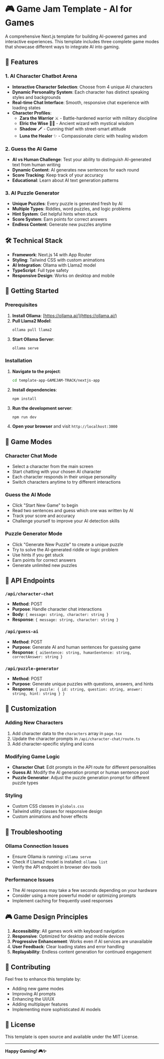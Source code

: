 # 🎮 Game Jam Template - AI for Games

A comprehensive Next.js template for building AI-powered games and interactive experiences. This template includes three complete game modes that showcase different ways to integrate AI into gaming.

## 🚀 Features

### 1. AI Character Chatbot Arena
- **Interactive Character Selection**: Choose from 4 unique AI characters
- **Dynamic Personality System**: Each character has distinct speaking styles and backgrounds
- **Real-time Chat Interface**: Smooth, responsive chat experience with loading states
- **Character Profiles**:
  - **Zara the Warrior** ⚔️ - Battle-hardened warrior with military discipline
  - **Elric the Wise** 🧙‍♂️ - Ancient wizard with mystical wisdom
  - **Shadow** 🗡️ - Cunning thief with street-smart attitude
  - **Luna the Healer** ✨ - Compassionate cleric with healing wisdom

### 2. Guess the AI Game
- **AI vs Human Challenge**: Test your ability to distinguish AI-generated text from human writing
- **Dynamic Content**: AI generates new sentences for each round
- **Score Tracking**: Keep track of your accuracy
- **Educational**: Learn about AI text generation patterns

### 3. AI Puzzle Generator
- **Unique Puzzles**: Every puzzle is generated fresh by AI
- **Multiple Types**: Riddles, word puzzles, and logic problems
- **Hint System**: Get helpful hints when stuck
- **Score System**: Earn points for correct answers
- **Endless Content**: Generate new puzzles anytime

## 🛠️ Technical Stack

- **Framework**: Next.js 14 with App Router
- **Styling**: Tailwind CSS with custom animations
- **AI Integration**: Ollama with Llama2 model
- **TypeScript**: Full type safety
- **Responsive Design**: Works on desktop and mobile

## 🚀 Getting Started

### Prerequisites

1. **Install Ollama**: [https://ollama.ai/](https://ollama.ai/)
2. **Pull Llama2 Model**:
   ```bash
   ollama pull llama2
   ```
3. **Start Ollama Server**:
   ```bash
   ollama serve
   ```

### Installation

1. **Navigate to the project**:
   ```bash
   cd template-app-GAMEJAM-TRACK/nextjs-app
   ```

2. **Install dependencies**:
   ```bash
   npm install
   ```

3. **Run the development server**:
   ```bash
   npm run dev
   ```

4. **Open your browser** and visit `http://localhost:3000`

## 🎯 Game Modes

### Character Chat Mode
- Select a character from the main screen
- Start chatting with your chosen AI character
- Each character responds in their unique personality
- Switch characters anytime to try different interactions

### Guess the AI Mode
- Click "Start New Game" to begin
- Read two sentences and guess which one was written by AI
- Track your score and accuracy
- Challenge yourself to improve your AI detection skills

### Puzzle Generator Mode
- Click "Generate New Puzzle" to create a unique puzzle
- Try to solve the AI-generated riddle or logic problem
- Use hints if you get stuck
- Earn points for correct answers
- Generate unlimited new puzzles

## 🔧 API Endpoints

### `/api/character-chat`
- **Method**: POST
- **Purpose**: Handle character chat interactions
- **Body**: `{ message: string, character: string }`
- **Response**: `{ message: string, character: string }`

### `/api/guess-ai`
- **Method**: POST
- **Purpose**: Generate AI and human sentences for guessing game
- **Response**: `{ aiSentence: string, humanSentence: string, correctAnswer: string }`

### `/api/puzzle-generator`
- **Method**: POST
- **Purpose**: Generate unique puzzles with questions, answers, and hints
- **Response**: `{ puzzle: { id: string, question: string, answer: string, hint: string } }`

## 🎨 Customization

### Adding New Characters
1. Add character data to the `characters` array in `page.tsx`
2. Update the character prompts in `/api/character-chat/route.ts`
3. Add character-specific styling and icons

### Modifying Game Logic
- **Character Chat**: Edit prompts in the API route for different personalities
- **Guess AI**: Modify the AI generation prompt or human sentence pool
- **Puzzle Generator**: Adjust the puzzle generation prompt for different puzzle types

### Styling
- Custom CSS classes in `globals.css`
- Tailwind utility classes for responsive design
- Custom animations and hover effects

## 🐛 Troubleshooting

### Ollama Connection Issues
- Ensure Ollama is running: `ollama serve`
- Check if Llama2 model is installed: `ollama list`
- Verify the API endpoint in browser dev tools

### Performance Issues
- The AI responses may take a few seconds depending on your hardware
- Consider using a more powerful model or optimizing prompts
- Implement caching for frequently used responses

## 🎮 Game Design Principles

1. **Accessibility**: All games work with keyboard navigation
2. **Responsive**: Optimized for desktop and mobile devices
3. **Progressive Enhancement**: Works even if AI services are unavailable
4. **User Feedback**: Clear loading states and error handling
5. **Replayability**: Endless content generation for continued engagement

## 🤝 Contributing

Feel free to enhance this template by:
- Adding new game modes
- Improving AI prompts
- Enhancing the UI/UX
- Adding multiplayer features
- Implementing more sophisticated AI models

## 📄 License

This template is open source and available under the MIT License.

---

**Happy Gaming! 🎮✨** 